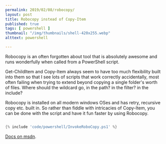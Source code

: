 ```yaml
---
permalink: 2019/02/08/robocopy/
layout: post
title: Robocopy instead of Copy-Item
published: true
tags: [ powershell ]
thumbnail: "/img/thumbnails/shell-420x255.webp"
alttext: powershell

---
```


Robocopy is an often forgotten about tool that is absolutely awesome and runs wonderfully when called 
from a PowerShell script. 

Get-ChildItem and Copy-Item always seem to have too much flexibility built into them so that I see lots of 
scripts that work correctly accidentally, most often failing when trying to extend beyond copying a single 
folder's worth of files. Where should the wildcard go, in the path? in the filter? in the include?
 
Robocopy is installed on all modern windows OSes and has retry, recursive copy etc. built in. So rather than 
fiddle with intricacies of Copy-Item, you can be done with the script and have it fun faster by using Robocopy. 

	
```powershell

{% include 'code/powershell/InvokeRoboCopy.ps1' %}

```
	
<a href="https://docs.microsoft.com/en-us/windows-server/administration/windows-commands/robocopy">Docs on msdn</a>.

